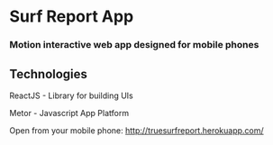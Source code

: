 # Surf Report App

###	Motion interactive web app designed for mobile phones

## Technologies

ReactJS		- Library for building UIs

Metor		- Javascript App Platform

Open from your mobile phone: http://truesurfreport.herokuapp.com/